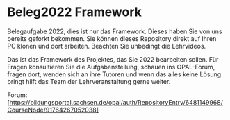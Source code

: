 # Beleg2022 Framework

Belegaufgabe 2022, dies ist nur das Framework. Dieses haben Sie von uns bereits geforkt bekommen. Sie können dieses Repository direkt auf Ihren PC klonen und dort arbeiten. Beachten Sie unbedingt die Lehrvideos.

Das ist das Framework des Projektes, das Sie 2022 bearbeiten sollen. Für Fragen konsultieren Sie die Aufgabenstellung, schauen ins OPAL-Forum, fragen dort, wenden sich an ihre Tutoren und wenn das alles keine Lösung bringt hilft das Team der Lehrveranstaltung gerne weiter. 

Forum: [https://bildungsportal.sachsen.de/opal/auth/RepositoryEntry/6481149968/CourseNode/91764267052038]
